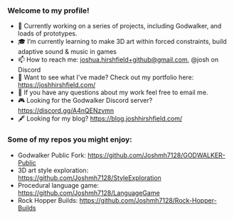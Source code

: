 ### Welcome to my profile!

- :mechanical_arm: Currently working on a series of projects, including Godwalker, and loads of prototypes.
- :mortar_board: I’m currently learning to make 3D art within forced constraints, build adaptive sound & music in games
- 📫 How to reach me: joshua.hirshfield+github@gmail.com, @josh on Discord
- 🎨 Want to see what I've made? Check out my portfolio here: https://joshhirshfield.com/
- :thought_balloon: If you have any questions about my work feel free to email me. 
- :video_game: Looking for the Godwalker Discord server? https://discord.gg/A4nQENzvmn
- 🖋️ Looking for my blog? https://blog.joshhirshfield.com/

### Some of my repos you might enjoy:
- Godwalker Public Fork: https://github.com/Joshmh7128/GODWALKER-Public
- 3D art style exploration: https://github.com/Joshmh7128/StyleExploration
- Procedural language game: https://github.com/Joshmh7128/LanguageGame
- Rock Hopper Builds: https://github.com/Joshmh7128/Rock-Hopper-Builds
